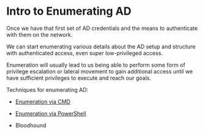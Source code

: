 # Intro to Enumerating AD

Once we have that first set of AD credentials and the means to authenticate with them on the network. 

We can start enumerating various details about the AD setup and structure with authenticated access, even super low-privileged access.

Enumeration will usually lead to us being able to perform some form of privilege escalation or lateral movement to gain additional access until we have sufficient privileges to execute and reach our goals.

Techniques for enumerating AD:

- [Enumeration via CMD](https://github.com/CyberCJ1999/Hacking_Notes/blob/main/Active%20Directory/Enumerating%20AD/Enumerating%20via%20Command%20Prompt.md)

- [Enumeration via PowerShell](https://github.com/CyberCJ1999/Hacking_Notes/blob/main/Active%20Directory/Enumerating%20AD/Enumerating%20via%20PowerShell.md)

- Bloodhound